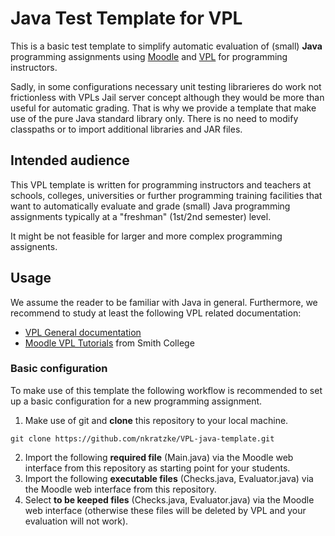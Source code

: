 # Java Test Template for VPL

This is a basic test template to simplify automatic evaluation of (small) __Java__ programming assignments
using [Moodle](https://moodle.org/) and [VPL](http://vpl.dis.ulpgc.es/) for programming instructors.

Sadly, in some configurations
necessary unit testing librarieres do work not frictionless with VPLs Jail server concept although they would be more than useful for
automatic grading. That is why we provide a template that make use of the pure Java standard library only.
There is no need to modify classpaths or to import additional libraries and JAR files.

## Intended audience

This VPL template is written for programming instructors and teachers at schools, colleges, universities or further
programming training facilities that want to automatically evaluate and grade (small)
Java programming assignments typically at a "freshman" (1st/2nd semester) level.

It might be not feasible for larger and more complex programming assignents.

## Usage

We assume the reader to be familiar with Java in general.
Furthermore, we recommend to study at least the following VPL related documentation:

- [VPL General documentation](http://vpl.dis.ulpgc.es/index.php/support)
- [Moodle VPL Tutorials](http://www.science.smith.edu/dftwiki/index.php/Moodle_VPL_Tutorials) from Smith College

### Basic configuration

To make use of this template the following workflow is recommended to set up a basic configuration for a new programming assignment.

1. Make use of git and __clone__ this repository to your local machine.
```
git clone https://github.com/nkratzke/VPL-java-template.git
```
2. Import the following __required file__ (Main.java) via the Moodle web interface from this repository as starting point for your students.
3. Import the following __executable files__ (Checks.java, Evaluator.java) via the Moodle web interface from this repository.
4. Select __to be keeped files__ (Checks.java, Evaluator.java) via the Moodle web interface (otherwise these files will be deleted by VPL and your evaluation will not work).

